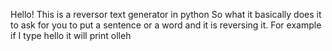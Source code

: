 Hello!
This is a reversor text generator in python
So what it basically does it to ask for you to put a sentence or a word and it is reversing it. For example if I type hello it will print olleh
